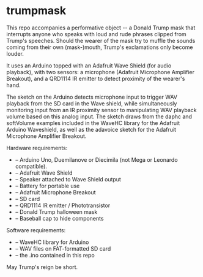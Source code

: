# trumpmask

This repo accompanies a performative object -- a Donald Trump mask that interrupts anyone who speaks with loud and rude phrases clipped from Trump's speeches. Should the wearer of the mask try to muffle the sounds coming from their own (mask-)mouth, Trump's exclamations only become louder.

It uses an Arduino topped with an Adafruit Wave Shield (for audio playback), with two sensors: a microphone (Adafruit Microphone Amplifier Breakout), and a QRD1114 IR emitter to detect proximity of the wearer's hand.

The sketch on the Arduino detects microphone input to trigger WAV playback from the SD card in the Wave shield, while simultaneously monitoring input from an IR proximity sensor to manipulating WAV playback volume based on this analog input. The sketch draws from the daphc and softVolume examples included in the WaveHC library for the Adafruit Arduino Waveshield, as well as the adavoice sketch for the Adafruit Microphone Amplifier Breakout.

Hardware requirements:
* – Arduino Uno, Duemilanove or Diecimila (not Mega or Leonardo compatible).
* – Adafruit Wave Shield
* – Speaker attached to Wave Shield output
* – Battery for portable use
* – Adafruit Microphone Breakout
* – SD card
* – QRD1114 IR emitter / Phototransistor
* – Donald Trump halloween mask
* – Baseball cap to hide components


Software requirements:
* – WaveHC library for Arduino
* – WAV files on FAT-formatted SD card
* – the .ino contained in this repo

May Trump's reign be short.

